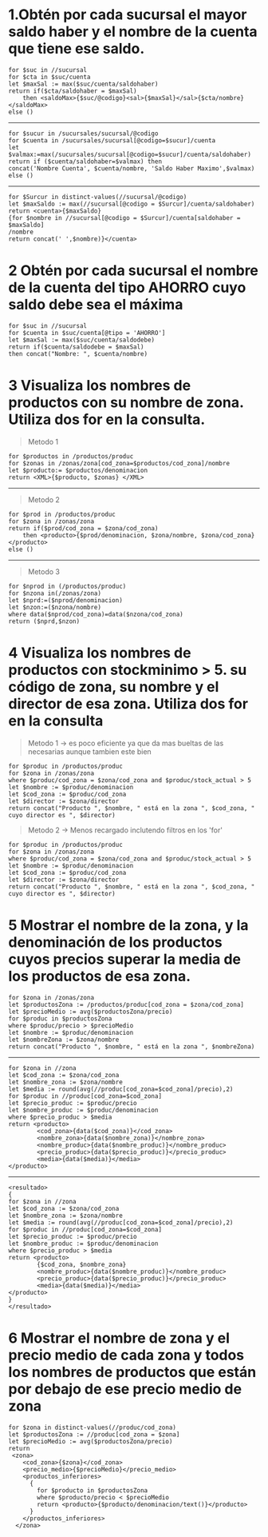 # 1.Obtén por cada sucursal el mayor saldo haber y el nombre de la cuenta que tiene ese saldo.
    
    for $suc in //sucursal
    for $cta in $suc/cuenta
    let $maxSal := max($suc/cuenta/saldohaber)
    return if($cta/saldohaber = $maxSal)
    	then <saldoMax>{$suc/@codigo}<sal>{$maxSal}</sal>{$cta/nombre}</saldoMax>
    else ()

---
    for $sucur in /sucursales/sucursal/@codigo
    for $cuenta in /sucursales/sucursal[@codigo=$sucur]/cuenta
    let $valmax:=max(/sucursales/sucursal[@codigo=$sucur]/cuenta/saldohaber)
    return if ($cuenta/saldohaber=$valmax) then
    concat('Nombre Cuenta', $cuenta/nombre, 'Saldo Haber Maximo',$valmax) 
    else ()
---

    for $Surcur in distinct-values(//sucursal/@codigo)
    let $maxSaldo := max(//sucursal[@codigo = $Surcur]/cuenta/saldohaber)
    return <cuenta>{$maxSaldo}
    {for $nombre in //sucursal[@codigo = $Surcur]/cuenta[saldohaber = $maxSaldo]
    /nombre
    return concat(' ',$nombre)}</cuenta>

# 2 Obtén por cada sucursal el nombre de la cuenta del tipo AHORRO cuyo saldo debe sea el máxima 

	for $suc in //sucursal
	for $cuenta in $suc/cuenta[@tipo = 'AHORRO']
	let $maxSal := max($suc/cuenta/saldodebe)
	return if($cuenta/saldodebe = $maxSal)
	then concat("Nombre: ", $cuenta/nombre)


# 3 Visualiza los nombres de productos con su nombre de zona. Utiliza dos for en la consulta.
> Metodo 1

	for $productos in /productos/produc
	for $zonas in /zonas/zona[cod_zona=$productos/cod_zona]/nombre
	let $producto:= $productos/denominacion
	return <XML>{$producto, $zonas} </XML>
---
> Metodo 2

	for $prod in /productos/produc
	for $zona in /zonas/zona
	return if($prod/cod_zona = $zona/cod_zona)
		then <producto>{$prod/denominacion, $zona/nombre, $zona/cod_zona}</producto>
	else ()
---
> Metodo 3

	for $nprod in (/productos/produc)
	for $nzona in(/zonas/zona)
	let $nprd:=($nprod/denominacion)
	let $nzon:=($nzona/nombre)
	where data($nprod/cod_zona)=data($nzona/cod_zona)
	return ($nprd,$nzon)


# 4 Visualiza los nombres de productos con stockminimo > 5. su código de zona, su nombre y el director de esa zona. Utiliza dos for en la consulta
> Metodo 1 -> es poco eficiente ya que da mas bueltas de las necesarias aunque tambien este bien

	for $produc in /productos/produc
	for $zona in /zonas/zona
	where $produc/cod_zona = $zona/cod_zona and $produc/stock_actual > 5
	let $nombre := $produc/denominacion
	let $cod_zona := $produc/cod_zona
	let $director := $zona/director
	return concat("Producto ", $nombre, " está en la zona ", $cod_zona, " cuyo director es ", $director)

 > Metodo 2 -> Menos recargado inclutendo filtros en los 'for'

	for $produc in /productos/produc
	for $zona in /zonas/zona
	where $produc/cod_zona = $zona/cod_zona and $produc/stock_actual > 5
	let $nombre := $produc/denominacion
	let $cod_zona := $produc/cod_zona
	let $director := $zona/director
	return concat("Producto ", $nombre, " está en la zona ", $cod_zona, " cuyo director es ", $director)
	

# 5 Mostrar el nombre de la zona, y la denominación de los productos cuyos precios superar la media de los productos de esa zona.

	for $zona in /zonas/zona
	let $productosZona := /productos/produc[cod_zona = $zona/cod_zona]
	let $precioMedio := avg($productosZona/precio)
	for $produc in $productosZona
	where $produc/precio > $precioMedio
	let $nombre := $produc/denominacion
	let $nombreZona := $zona/nombre
	return concat("Producto ", $nombre, " está en la zona ", $nombreZona)

 ---
 
	for $zona in //zona
	let $cod_zona := $zona/cod_zona
	let $nombre_zona := $zona/nombre
	let $media := round(avg(//produc[cod_zona=$cod_zona]/precio),2)
	for $produc in //produc[cod_zona=$cod_zona]
	let $precio_produc := $produc/precio
	let $nombre_produc := $produc/denominacion
	where $precio_produc > $media
	return <producto>
			<cod_zona>{data($cod_zona)}</cod_zona>
			<nombre_zona>{data($nombre_zona)}</nombre_zona>
			<nombre_produc>{data($nombre_produc)}</nombre_produc>
			<precio_produc>{data($precio_produc)}</precio_produc>
			<media>{data($media)}</media>
	</producto>

---
	<resultado>
	{
	for $zona in //zona
	let $cod_zona := $zona/cod_zona
	let $nombre_zona := $zona/nombre
	let $media := round(avg(//produc[cod_zona=$cod_zona]/precio),2)
	for $produc in //produc[cod_zona=$cod_zona]
	let $precio_produc := $produc/precio
	let $nombre_produc := $produc/denominacion
	where $precio_produc > $media
	return <producto>
			{$cod_zona, $nombre_zona}
			<nombre_produc>{data($nombre_produc)}</nombre_produc>
			<precio_produc>{data($precio_produc)}</precio_produc>
			<media>{data($media)}</media>
	</producto>
	}
	</resultado>
	


# 6 Mostrar el nombre de zona y el precio medio de cada zona y todos los nombres de productos que están por debajo de ese precio medio de zona

	for $zona in distinct-values(//produc/cod_zona)
	let $productosZona := //produc[cod_zona = $zona]
	let $precioMedio := avg($productosZona/precio)
	return 
	 <zona>
	    <cod_zona>{$zona}</cod_zona>
	    <precio_medio>{$precioMedio}</precio_medio>
	    <productos_inferiores>
	      {
	        for $producto in $productosZona
	        where $producto/precio < $precioMedio
	        return <producto>{$producto/denominacion/text()}</producto>
	      }
	    </productos_inferiores>
	  </zona>
